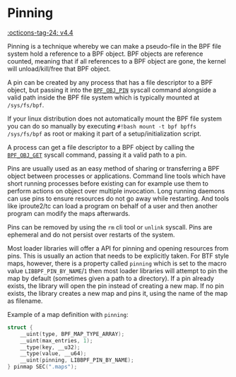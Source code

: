 # Pinning

[:octicons-tag-24: v4.4](https://github.com/torvalds/linux/commit/b2197755b2633e164a439682fb05a9b5ea48f706)

Pinning is a technique whereby we can make a pseudo-file in the BPF file system hold a reference to a BPF object. BPF objects are reference counted, meaning that if all references to a BPF object are gone, the kernel will unload/kill/free that BPF object.

A pin can be created by any process that has a file descriptor to a BPF object, but passing it into the [`BPF_OBJ_PIN`](../syscall/BPF_OBJ_PIN.md) syscall command alongside a valid path inside the BPF file system which is typically mounted at `/sys/fs/bpf`.

If your linux distribution does not automatically mount the BPF file system you can do so manually by executing `#!bash mount -t bpf bpffs /sys/fs/bpf` as root or making it part of a setup/initialization script.

A process can get a file descriptor to a BPF object by calling the [`BPF_OBJ_GET`](../syscall/BPF_OBJ_GET.md) syscall command, passing it a valid path to a pin.

Pins are usually used as an easy method of sharing or transferring a BPF object between processes or applications. Command line tools which have short running processes before existing can for example use them to perform actions on object over multiple invocation. Long running daemons can use pins to ensure resources do not go away while restarting. And tools like iproute2/tc can load a program on behalf of a user and then another program can modify the maps afterwards.

Pins can be removed by using the `rm` cli tool or `unlink` syscall. Pins are ephemeral and do not persist over restarts of the system.

Most loader libraries will offer a API for pinning and opening resources from pins. This is usually an action that needs to be explicitly taken. For BTF style maps, however, there is a property called `pinning` which is set to the macro value `LIBBPF_PIN_BY_NAME`/`1` then most loader libraries will attempt to pin the map by default (sometimes given a path to a directory). If a pin already exists, the library will open the pin instead of creating a new map. If no pin exists, the library creates a new map and pins it, using the name of the map as filename.

Example of a map definition with `pinning`:
```c
struct {
	__uint(type, BPF_MAP_TYPE_ARRAY);
	__uint(max_entries, 1);
	__type(key, __u32);
	__type(value, __u64);
	__uint(pinning, LIBBPF_PIN_BY_NAME);
} pinmap SEC(".maps");
```
